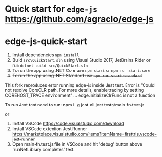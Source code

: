 Quick start for `edge-js`  
https://github.com/agracio/edge-js
================
# edge-js-quick-start

1. Install dependencies `npm install`
2. Build `src\QuickStart.sln` using Visual Studio 2017, JetBrains Rider or run `dotnet build src/QuickStart.sln`
3. To run the app using .NET Core use `npm start` or `npm run start:core`
4. ~~To run the app using .NET Standard use `npm run start:standard`~~


This fork reproduces error running edge-js inside Jest test.
Error is "Could not resolve CoreCLR path. For more details, enable tracing by setting COREHOST_TRACE environment" ...
edge.initializeClrFunc is not a function


To run Jest test need to run:
npm i -g jest-cli
jest tests/main-fn.test.js

or 
1. Install VSCode
https://code.visualstudio.com/download
2. Install VSCode extention Jest Runner
https://marketplace.visualstudio.com/items?itemName=firsttris.vscode-jest-runner
3. Open main-fn.test.js file in VSCode and hit 'debug' button above 'runNetLibrary completes' test.
